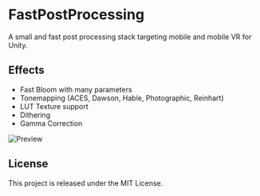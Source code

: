 # FastPostProcessing
A small and fast post processing stack targeting mobile and mobile VR for Unity.

## Effects
- Fast Bloom with many parameters
- Tonemapping (ACES, Dawson, Hable, Photographic, Reinhart)
- LUT Texture support
- Dithering
- Gamma Correction

![Preview](https://github.com/demonixis/FastPostProcessing/blob/master/Images/preview.jpg)

## License
This project is released under the MIT License.
